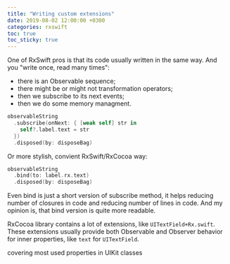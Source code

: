 ```yaml
---
title: "Writing custom extensions"
date: 2019-08-02 12:00:00 +0300
categories: rxswift
toc: true
toc_sticky: true
---
```


One of RxSwift pros is that its code usually written in the same way. And you "write once, read many times":

* there is an Observable sequence;
* there might be or might not transformation operators;
* then we subscribe to its next events;
* then we do some memory managment.

```swift
observableString
  .subscribe(onNext: { [weak self] str in
    self?.label.text = str
  })
  .disposed(by: disposeBag)
```

Or more stylish, convient RxSwift/RxCocoa way:

```swift
observableString
  .bind(to: label.rx.text)
  .disposed(by: disposeBag)
``` 

Even bind is just a short version of subscribe method, it helps reducing number of closures in code and reducing number of lines in code. And my opinion is, that bind version is quite more readable.

RxCocoa library contains a lot of extensions, like `UITextField+Rx.swift`. These extensions usually provide both Observable and Observer behavior for inner properties, like `text` for `UITextField`.




 covering most used properties in UIKit classes
